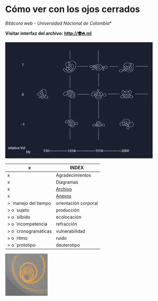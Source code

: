 Cómo ver con los ojos cerrados
=========
*Bitácora web - Universidad Nacional de Colombia**

**Visitar interfaz del archivo: [http://👽🔥.ml](http://👽🔥.ml)**

![Image 2](/images/table1.png)

x | INDEX
------------ | -------------
x | Agradecimientos
x | Diagramas
x | [Archivo](http://👽🔥.ml)
x | [Anexos](https://antropizado.ml/anexos)
> `manejo del tiempo | orientación corporal | futuralidad | indeterminación, irreversibilidad, perduración`
> o `sujeto | producción | ethos | askesis | intención | decisión | telos | prescripción | entrenamiento`
> o `silbido| ecolocación | PATH | instrumentalización | repercusión | retroalimentacióm | inefabilidad`
> o `incompetencia | refracción | fosfenos | humor acuoso | linfa | hipnagogia/hipnapompia | liminalidad`
> o `cronogramáticas | vulnerabilidad | formalización | prospecto/prospección | efeméredes `
> o `ritmo | ruido | immediatez | encantamiento | cosmotécnica | rito | juego | gesto | textura temporal`
> o `prototipo | deuterotipo | modelado | clonado | predicción | simulación | continuo no-estándar | resolución | correlación | corrección | (¿␚?)`

![Image 1](/images/Doa3.png)

[1]: https://www.diva-portal.org/smash/get/diva2:836227/FULLTEXT01.pdf
[2]: http://shubhamjain.github.io/whistlerr/
